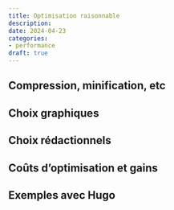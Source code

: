 ```yaml
---
title: Optimisation raisonnable
description: 
date: 2024-04-23
categories:
- performance
draft: true
---
```


## Compression, minification, etc

## Choix graphiques

## Choix rédactionnels

## Coûts d’optimisation et gains

## Exemples avec Hugo